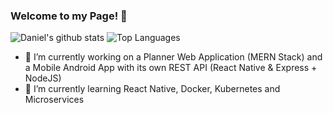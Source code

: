 ### Welcome to my Page! 👋
![Daniel's github stats](https://github-readme-stats.vercel.app/api?username=DNofulla&count_private=true)
![Top Languages](https://github-readme-stats.vercel.app/api/top-langs/?username=DNofulla&layout=compact&count_private=true&langs_count=10&hide=HTML,CSS,JavaScript,Java,C,Python,Racket)

- 🔭 I’m currently working on a Planner Web Application (MERN Stack) and a Mobile Android App with its own REST API (React Native & Express + NodeJS) 
- 🌱 I’m currently learning React Native, Docker, Kubernetes and Microservices

